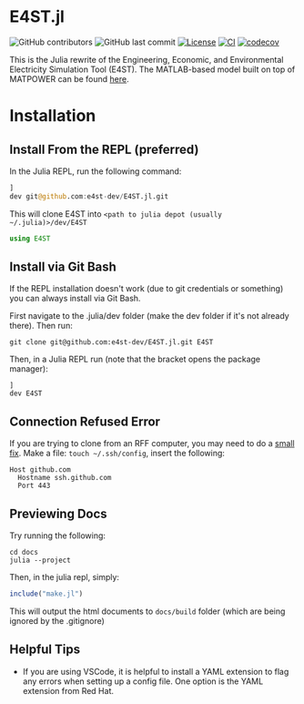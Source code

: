 # E4ST.jl

![GitHub contributors](https://img.shields.io/github/contributors/e4st-dev/E4ST.jl?logo=GitHub)
![GitHub last commit](https://img.shields.io/github/last-commit/e4st-dev/E4ST.jl/main?logo=GitHub)
[![License](https://img.shields.io/badge/License-BSD_3--Clause-blue.svg)](https://opensource.org/licenses/BSD-3-Clause)
[![CI](https://github.com/e4st-dev/E4ST.jl/workflows/CI/badge.svg)](https://github.com/e4st-dev/E4ST.jl/actions?query=workflow%3ACI)
[![codecov](https://codecov.io/gh/e4st-dev/E4ST.jl/branch/main/graph/badge.svg)](https://codecov.io/gh/e4st-dev/E4ST.jl)

This is the Julia rewrite of the Engineering, Economic, and Environmental Electricity Simulation Tool (E4ST).  The MATLAB-based model built on top of MATPOWER can be found [here](https://github.com/e4st-dev/e4st-mp).

# Installation

## Install From the REPL (preferred)

In the Julia REPL, run the following command:

```julia
]
dev git@github.com:e4st-dev/E4ST.jl.git
```
This will clone E4ST into `<path to julia depot (usually ~/.julia)>/dev/E4ST`

```julia
using E4ST
```

## Install via Git Bash

If the REPL installation doesn't work (due to git credentials or something) you can always install via Git Bash.

First navigate to the .julia/dev folder (make the dev folder if it's not already there).  Then run:

```
git clone git@github.com:e4st-dev/E4ST.jl.git E4ST
```

Then, in a Julia REPL run (note that the bracket opens the package manager):
```
]
dev E4ST
```

## Connection Refused Error
If you are trying to clone from an RFF computer, you may need to do a [small fix](https://gist.github.com/Tamal/1cc77f88ef3e900aeae65f0e5e504794).
Make a file: `touch ~/.ssh/config`, insert the following:
```
Host github.com
  Hostname ssh.github.com
  Port 443
```

## Previewing Docs
Try running the following:

```
cd docs
julia --project
```

Then, in the julia repl, simply:
```julia
include("make.jl")
```
This will output the html documents to `docs/build` folder (which are being ignored by the .gitignore)

## Helpful Tips

- If you are using VSCode, it is helpful to install a YAML extension to flag any errors when setting up a config file. One option is the YAML extension from Red Hat.
